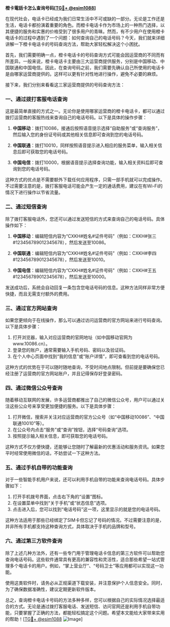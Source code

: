**橙卡電話卡怎么查询号码[[TG💪+ @esim1088](https://t.me/s/esim1088)]**

在现代社会，电话卡已经成为我们日常生活中不可或缺的一部分。无论是工作还是生活，电话卡都扮演着重要的角色。而橙卡电话卡作为市场上的一种热门选择，以其便捷的服务和实惠的价格受到了很多用户的青睐。然而，有不少用户在使用橙卡电话卡的过程中遇到了一个问题：如何查询自己的电话号码？今天，我们就来详细讲解一下橙卡电话卡的号码查询方法，帮助大家轻松解决这个小困扰。

首先，我们需要明确一点，橙卡电话卡的号码查询方式可能会因运营商的不同而有所差异。一般来说，橙卡电话卡主要由三大运营商提供服务，分别是中国移动、中国联通和中国电信。因此，在查询号码之前，我们需要先确认自己所使用的电话卡是由哪家运营商提供的。这样可以更有针对性地进行操作，避免不必要的麻烦。

接下来，我们分别来看看这三家运营商提供的号码查询方法：

### 一、通过拨打客服电话查询

这是最简单直接的方式之一。无论你是使用哪家运营商的橙卡电话卡，都可以通过拨打运营商的客服热线来查询自己的电话号码。以下是具体的操作步骤：

1. **中国移动**：拨打10086，接通后按照语音提示选择“自助服务”或“查询服务”，然后输入您的身份证号码或其他相关信息即可查询到您的电话号码。
   
2. **中国联通**：拨打10010，同样按照语音提示进入相应的服务菜单，输入相关信息后即可获取您的电话号码。

3. **中国电信**：拨打10000，根据语音提示选择查询功能，输入相关资料后即可查询到您的电话号码。

这种方式的优点是不需要额外下载任何应用程序，只需一部手机就可以完成操作。不过需要注意的是，拨打客服电话可能会产生一定的通话费用，建议在有Wi-Fi的情况下进行操作以节省流量。

### 二、通过短信查询

除了拨打客服电话外，您还可以通过发送短信的方式来查询自己的电话号码。具体操作如下：

1. **中国移动**：编辑短信内容为“CXKH#姓名#证件号码”（例如：CXKH#张三#123456789012345678），然后发送至10086。
   
2. **中国联通**：编辑短信内容为“CXKH#姓名#证件号码”（例如：CXKH#李四#123456789012345678），然后发送至10010。
   
3. **中国电信**：编辑短信内容为“CXKH#姓名#证件号码”（例如：CXKH#王五#123456789012345678），然后发送至10000。

发送成功后，系统会自动回复一条包含您电话号码的信息。这种方法同样非常方便快捷，而且无需支付额外的费用。

### 三、通过官方网站查询

如果您更倾向于在线操作，那么可以通过访问运营商的官方网站来进行号码查询。以下是具体步骤：

1. 打开浏览器，输入对应运营商的官网地址（如中国移动官网为www.10086.cn）。
2. 登录您的账户，通常需要输入手机号码、密码以及验证码。
3. 在个人中心页面中找到“我的信息”或“账户详情”，即可查看到您的电话号码。

这种方式的优势在于可以随时随地查询，不受时间地点限制。但前提是要确保您已经注册了运营商的官方网站账户，并且记得保存好登录密码。

### 四、通过微信公众号查询

随着移动互联网的发展，许多运营商都推出了自己的微信公众号，用户可以通过关注这些公众号来享受更加便捷的服务。以下是具体步骤：

1. 打开微信，搜索并关注对应运营商的官方公众号（如“中国移动10086”、“中国联通10010”等）。
2. 在公众号内点击“服务”或“查询”按钮，选择“号码查询”选项。
3. 按照提示输入相关信息，即可获取您的电话号码。

这种方式不仅方便快捷，还能够让您随时了解最新的优惠活动和服务资讯。如果您平时经常使用微信的话，不妨尝试一下这种方法。

### 五、通过手机自带的功能查询

对于一些智能手机用户来说，还可以利用手机自带的功能来查询电话号码。具体步骤如下：

1. 打开手机拨号界面，点击右下角的“设置”图标。
2. 在设置菜单中找到“关于手机”或“状态信息”选项。
3. 点击进入后，您可以找到“电话号码”这一项，这里显示的就是您的电话号码。

这种方法适用于那些已经绑定了SIM卡但忘记了号码的情况。不过需要注意的是，并非所有手机都支持这种查询方式，具体取决于手机的品牌和型号。

### 六、通过第三方软件查询

除了上述几种方法外，还有一些专门用于管理电话卡信息的第三方软件可以帮助您查询电话号码。这些软件通常具有更高的兼容性和灵活性，适合那些希望一站式管理多个电话卡的用户。例如，“掌上营业厅”、“号码卫士”等应用都可以实现这一功能。

使用这类软件时，请务必从正规渠道下载安装，并注意保护个人信息安全。同时，为了确保数据准确性，建议定期更新软件版本。

总之，查询橙卡电话卡号码的方法多种多样，您可以根据自己的实际情况选择最适合的方式。无论是通过拨打客服电话、发送短信、访问官网还是利用手机自带功能，只要掌握了正确的方法，都能轻松搞定这个问题。希望本文能给大家带来实用的帮助！[[TG💪+ @esim1088](https://t.me/s/esim1088) ![Image](https://i.postimg.cc/4NQfJmqS/Snipaste-2025-05-13-00-14-12.png)]